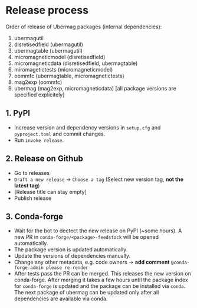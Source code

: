 # Release process

Order of release of Ubermag packages (internal dependencies):

1. ubermagutil
2. disretisedfield (ubermagutil)
3. ubermagtable (ubermagutil)
4. micromagneticmodel (disretisedfield)
5. micromagneticdata (disretisedfield, ubermagtable)
6. miromagetictests (micromagneticmodel)
7. oommfc (ubermagtable, micromagnetictests)
8. mag2exp (oommfc)
9. ubermag (mag2exp, micromagneticdata) [all package versions are specified explicitely]

## 1. PyPI

- Increase version and dependency versions in `setup.cfg` and `pyproject.toml`
  and commit changes.
- Run `invoke release`.

## 2. Release on Github

- Go to releases
- `Draft a new release` -> `Choose a tag` (Select new version tag, **not the
  latest tag**)
- [Release title can stay empty]
- Publish release

## 3. Conda-forge

- Wait for the bot to dectect the new release on PyPI (~some hours). A new PR in
  `conda-forge/<package>-feedstock` will be opened automatically.
- The package version is updated automatically.
- Update the versions of dependencies manually.
- Change any other metadata, e.g. code owners -> **add comment**
  `@conda-forge-admin please re-render`
- After tests pass the PR can be merged. This releases the new version on
  conda-forge. After merging it takes a few hours until the package index for
  `conda-forge` is updated and the package can be installed via `conda`. The
  next package of ubermag can be updated only after all dependencies are
  available via conda.
